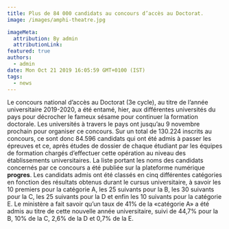 ```yaml
---
title: Plus de 84 000 candidats au concours d’accès au Doctorat.
image: /images/amphi-theatre.jpg

imageMeta:
  attribution: By admin
  attributionLink:
featured: true
authors:
  - admin
date: Mon Oct 21 2019 16:05:59 GMT+0100 (IST)
tags:
  - news
---
```

Le concours national d’accès au Doctorat (3e cycle), au titre de l’année universitaire 2019-2020, a été entamé, hier, aux différentes universités du pays pour décrocher le fameux sésame pour continuer la formation doctorale.
Les universités à travers le pays ont jusqu’au 9 novembre prochain pour organiser ce concours. Sur un total de 130.224 inscrits au concours, ce sont donc 84.596 candidats qui ont été admis à passer les épreuves et ce, après études de dossier de chaque étudiant par les équipes de formation chargés d’effectuer cette opération au niveau des établissements universitaires. La liste portant les noms des candidats concernés par ce concours a été publiée sur la plateforme numérique **progres**. Les candidats admis ont été classés en cinq différentes catégories en fonction des résultats obtenus durant le cursus universitaire, à savoir les 10 premiers pour la catégorie A, les 25 suivants pour la B, les 30 suivants pour la C, les 25 suivants pour la D et enfin les 10 suivants pour la catégorie E.
Le ministère a fait savoir qu’un taux de 41% de la «catégorie A» a été admis au titre de cette nouvelle année universitaire, suivi de 44,7% pour la B, 10% de la C, 2,6% de la D et 0,7% de la E.
